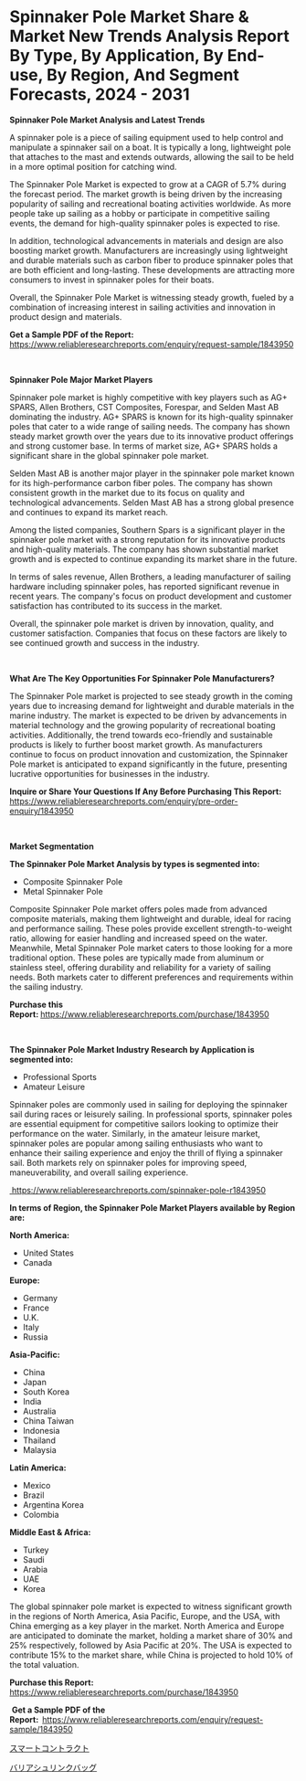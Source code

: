 <p><h1>Spinnaker Pole Market Share & Market New Trends Analysis Report By Type, By Application, By End-use, By Region, And Segment Forecasts, 2024 - 2031</h1></p><p><strong>Spinnaker Pole Market Analysis and Latest Trends</strong></p>
<p><p>A spinnaker pole is a piece of sailing equipment used to help control and manipulate a spinnaker sail on a boat. It is typically a long, lightweight pole that attaches to the mast and extends outwards, allowing the sail to be held in a more optimal position for catching wind.</p><p>The Spinnaker Pole Market is expected to grow at a CAGR of 5.7% during the forecast period. The market growth is being driven by the increasing popularity of sailing and recreational boating activities worldwide. As more people take up sailing as a hobby or participate in competitive sailing events, the demand for high-quality spinnaker poles is expected to rise.</p><p>In addition, technological advancements in materials and design are also boosting market growth. Manufacturers are increasingly using lightweight and durable materials such as carbon fiber to produce spinnaker poles that are both efficient and long-lasting. These developments are attracting more consumers to invest in spinnaker poles for their boats.</p><p>Overall, the Spinnaker Pole Market is witnessing steady growth, fueled by a combination of increasing interest in sailing activities and innovation in product design and materials.</p></p>
<p><strong>Get a Sample PDF of the Report:&nbsp;</strong> <a href="https://www.reliableresearchreports.com/enquiry/request-sample/1843950">https://www.reliableresearchreports.com/enquiry/request-sample/1843950</a></p>
<p>&nbsp;</p>
<p><strong>Spinnaker Pole Major Market Players</strong></p>
<p><p>Spinnaker pole market is highly competitive with key players such as AG+ SPARS, Allen Brothers, CST Composites, Forespar, and Selden Mast AB dominating the industry. AG+ SPARS is known for its high-quality spinnaker poles that cater to a wide range of sailing needs. The company has shown steady market growth over the years due to its innovative product offerings and strong customer base. In terms of market size, AG+ SPARS holds a significant share in the global spinnaker pole market.</p><p>Selden Mast AB is another major player in the spinnaker pole market known for its high-performance carbon fiber poles. The company has shown consistent growth in the market due to its focus on quality and technological advancements. Selden Mast AB has a strong global presence and continues to expand its market reach.</p><p>Among the listed companies, Southern Spars is a significant player in the spinnaker pole market with a strong reputation for its innovative products and high-quality materials. The company has shown substantial market growth and is expected to continue expanding its market share in the future.</p><p>In terms of sales revenue, Allen Brothers, a leading manufacturer of sailing hardware including spinnaker poles, has reported significant revenue in recent years. The company's focus on product development and customer satisfaction has contributed to its success in the market.</p><p>Overall, the spinnaker pole market is driven by innovation, quality, and customer satisfaction. Companies that focus on these factors are likely to see continued growth and success in the industry.</p></p>
<p>&nbsp;</p>
<p><strong>What Are The Key Opportunities For Spinnaker Pole Manufacturers?</strong></p>
<p><p>The Spinnaker Pole market is projected to see steady growth in the coming years due to increasing demand for lightweight and durable materials in the marine industry. The market is expected to be driven by advancements in material technology and the growing popularity of recreational boating activities. Additionally, the trend towards eco-friendly and sustainable products is likely to further boost market growth. As manufacturers continue to focus on product innovation and customization, the Spinnaker Pole market is anticipated to expand significantly in the future, presenting lucrative opportunities for businesses in the industry.</p></p>
<p><strong>Inquire or Share Your Questions If Any Before Purchasing This Report:</strong> <a href="https://www.reliableresearchreports.com/enquiry/pre-order-enquiry/1843950">https://www.reliableresearchreports.com/enquiry/pre-order-enquiry/1843950</a></p>
<p>&nbsp;</p>
<p><strong>Market Segmentation</strong></p>
<p><strong>The Spinnaker Pole Market Analysis by types is segmented into:</strong></p>
<p><ul><li>Composite Spinnaker Pole</li><li>Metal Spinnaker Pole</li></ul></p>
<p><p>Composite Spinnaker Pole market offers poles made from advanced composite materials, making them lightweight and durable, ideal for racing and performance sailing. These poles provide excellent strength-to-weight ratio, allowing for easier handling and increased speed on the water. Meanwhile, Metal Spinnaker Pole market caters to those looking for a more traditional option. These poles are typically made from aluminum or stainless steel, offering durability and reliability for a variety of sailing needs. Both markets cater to different preferences and requirements within the sailing industry.</p></p>
<p><strong>Purchase this Report:&nbsp;</strong><a href="https://www.reliableresearchreports.com/purchase/1843950">https://www.reliableresearchreports.com/purchase/1843950</a></p>
<p>&nbsp;</p>
<p><strong>The Spinnaker Pole Market Industry Research by Application is segmented into:</strong></p>
<p><ul><li>Professional Sports</li><li>Amateur Leisure</li></ul></p>
<p><p>Spinnaker poles are commonly used in sailing for deploying the spinnaker sail during races or leisurely sailing. In professional sports, spinnaker poles are essential equipment for competitive sailors looking to optimize their performance on the water. Similarly, in the amateur leisure market, spinnaker poles are popular among sailing enthusiasts who want to enhance their sailing experience and enjoy the thrill of flying a spinnaker sail. Both markets rely on spinnaker poles for improving speed, maneuverability, and overall sailing experience.</p></p>
<p><a href="https://www.reliableresearchreports.com/spinnaker-pole-r1843950">&nbsp;https://www.reliableresearchreports.com/spinnaker-pole-r1843950</a></p>
<p><strong>In terms of Region, the Spinnaker Pole Market Players available by Region are:</strong></p>
<p>
    <p> <strong> North America: </strong>
        <ul>
            <li>United States</li>
            <li>Canada</li>
        </ul>
        </p> 
    <p> <strong> Europe: </strong>
        <ul>
            <li>Germany</li>
            <li>France</li>
            <li>U.K.</li>
            <li>Italy</li>
            <li>Russia</li>
        </ul>
        </p> 
    <p> <strong> Asia-Pacific: </strong>
        <ul>
            <li>China</li>
            <li>Japan</li>
            <li>South Korea</li>
            <li>India</li>
            <li>Australia</li>
            <li>China Taiwan</li>
            <li>Indonesia</li>
            <li>Thailand</li>
            <li>Malaysia</li>
        </ul>
        </p> 
    <p> <strong> Latin America: </strong>
        <ul>
            <li>Mexico</li>
            <li>Brazil</li>
            <li>Argentina Korea</li>
            <li>Colombia</li>
        </ul>
        </p> 
    <p> <strong> Middle East & Africa: </strong>
        <ul>
            <li>Turkey</li>
            <li>Saudi</li>
            <li>Arabia</li>
            <li>UAE</li>
            <li>Korea</li>
        </ul>
    </p>
    </p>
<p><p>The global spinnaker pole market is expected to witness significant growth in the regions of North America, Asia Pacific, Europe, and the USA, with China emerging as a key player in the market. North America and Europe are anticipated to dominate the market, holding a market share of 30% and 25% respectively, followed by Asia Pacific at 20%. The USA is expected to contribute 15% to the market share, while China is projected to hold 10% of the total valuation.</p></p>
<p><strong>Purchase this Report: </strong><a href="https://www.reliableresearchreports.com/purchase/1843950">https://www.reliableresearchreports.com/purchase/1843950</a></p>
<p>&nbsp;<strong>Get a Sample PDF of the Report:&nbsp;&nbsp;</strong><a href="https://www.reliableresearchreports.com/enquiry/request-sample/1843950">https://www.reliableresearchreports.com/enquiry/request-sample/1843950</a></p>
<p><strong></strong></p>
<p><p><a href="https://github.com/KaydenJohns1964/Market-Research-Report-List-1/blob/main/404362129674.md">スマートコントラクト</a></p><p><a href="https://github.com/marbadji/Market-Research-Report-List-1/blob/main/554460529673.md">バリアシュリンクバッグ</a></p></p>